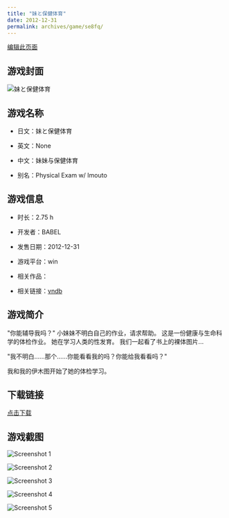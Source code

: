 ```yaml
---
title: "妹と保健体育"
date: 2012-12-31
permalink: archives/game/se8fq/
---
```

[编辑此页面](https://github.com/ACG-3/ADV3-source/blob/main/source/_posts/%E5%A6%B9%E3%81%A8%E4%BF%9D%E5%81%A5%E4%BD%93%E8%82%B2.md)

## 游戏封面

![妹と保健体育](https://pan.timero.xyz/d/onedrive/img_lib_001/%E5%A6%B9%E3%81%A8%E4%BF%9D%E5%81%A5%E4%BD%93%E8%82%B2_cover.avif)


## 游戏名称

- 日文：妹と保健体育
- 英文：None
- 中文：妹妹与保健体育

- 别名：Physical Exam w/ Imouto


## 游戏信息

- 时长：2.75 h
- 开发者：BABEL
- 发售日期：2012-12-31
- 游戏平台：win
- 相关作品：

- 相关链接：[vndb](https://vndb.org/v11900)


## 游戏简介

"你能辅导我吗？"
小妹妹不明白自己的作业，请求帮助。
这是一份健康与生命科学的体检作业。
她在学习人类的性发育。
我们一起看了书上的裸体图片...

"我不明白......那个......你能看看我的吗？你能给我看看吗？"

我和我的伊木图开始了她的体检学习。




## 下载链接

[点击下载](https://pan.timero.xyz/onedrive/adv_lib_001/%E5%A6%B9%E3%81%A8%E4%BF%9D%E5%81%A5%E4%BD%93%E8%82%B2)


## 游戏截图


![Screenshot 1](https://pan.timero.xyz/d/onedrive/img_lib_001/%E5%A6%B9%E3%81%A8%E4%BF%9D%E5%81%A5%E4%BD%93%E8%82%B2_Screenshot_1.avif)

![Screenshot 2](https://pan.timero.xyz/d/onedrive/img_lib_001/%E5%A6%B9%E3%81%A8%E4%BF%9D%E5%81%A5%E4%BD%93%E8%82%B2_Screenshot_2.avif)

![Screenshot 3](https://pan.timero.xyz/d/onedrive/img_lib_001/%E5%A6%B9%E3%81%A8%E4%BF%9D%E5%81%A5%E4%BD%93%E8%82%B2_Screenshot_3.avif)

![Screenshot 4](https://pan.timero.xyz/d/onedrive/img_lib_001/%E5%A6%B9%E3%81%A8%E4%BF%9D%E5%81%A5%E4%BD%93%E8%82%B2_Screenshot_4.avif)

![Screenshot 5](https://pan.timero.xyz/d/onedrive/img_lib_001/%E5%A6%B9%E3%81%A8%E4%BF%9D%E5%81%A5%E4%BD%93%E8%82%B2_Screenshot_5.avif)


